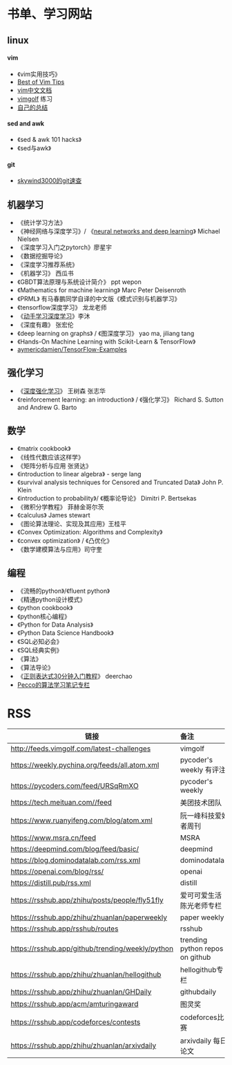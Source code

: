 # 书单、学习网站
## linux
#### vim
- 《vim实用技巧》
- [Best of Vim Tips](http://rayninfo.co.uk/vimtips.html)   
- [vim中文文档](http://vimcdoc.sourceforge.net/doc/) 
- [vimgolf](http://www.vimgolf.com/)     练习
- [自己的总结](https://yangxing.work/2022/03/02/vim%E5%B8%B8%E7%94%A8%E6%8A%80%E5%B7%A7.html) 

#### sed and awk
- 《sed & awk 101 hacks》
- 《sed与awk》

#### git
- [skywind3000的git速查](https://github.com/skywind3000/awesome-cheatsheets/blob/master/tools/git.txt) 


## 机器学习
- 《统计学习方法》
- 《神经网络与深度学习》/ 《[neural networks and deep learning](https://github.com/mnielsen/neural-networks-and-deep-learning)》 Michael Nielsen
- 《深度学习入门之pytorch》廖星宇
- 《数据挖掘导论》
- 《深度学习推荐系统》
- 《机器学习》     西瓜书
- 《GBDT算法原理与系统设计简介》 ppt wepon 
- 《Mathematics for machine learning》 Marc Peter Deisenroth
- 《PRML》 有马春鹏同学自译的中文版《模式识别与机器学习》
- 《tensorflow深度学习》 龙龙老师
- 《[动手学习深度学习](https://github.com/d2l-ai/d2l-zh)》李沐
- 《深度有趣》 张宏伦
- 《deep learning on graphs》 / 《图深度学习》 yao ma, jiliang tang
- 《Hands-On Machine Learning with Scikit-Learn & TensorFlow》
- [aymericdamien/TensorFlow-Examples](https://github.com/aymericdamien/TensorFlow-Examples)

## 强化学习
- 《[深度强化学习](https://www.math.pku.edu.cn/teachers/zhzhang/)》 王树森 张志华
- 《reinforcement learning: an introduction》 / 《强化学习》 Richard S. Sutton and Andrew G. Barto


## 数学
- 《matrix cookbook》
- 《线性代数应该这样学》
- 《矩阵分析与应用 张贤达》
- 《introduction to linear algebra》 - serge lang
- 《survival analysis techniques for Censored and Truncated Data》 John P. Klein
- 《introduction to probability》/ 《概率论导论》 Dimitri P. Bertsekas
- 《微积分学教程》 菲赫金哥尔茨
- 《calculus》 James stewart
- 《图论算法理论、实现及其应用》王桂平
- 《Convex Optimization: Algorithms and Complexity》
- 《convex optimization》 / 《凸优化》
- 《数学建模算法与应用》司守奎


## 编程
- 《流畅的python》/《fluent python》
- 《精通python设计模式》
- 《python cookbook》
- 《python核心编程》
- 《Python for Data Analysis》
- 《Python Data Science Handbook》
- 《SQL必知必会》
- 《SQL经典实例》
- 《算法》
- 《算法导论》
- 《[正则表达式30分钟入门教程](https://www.jb51.net/tools/zhengze.html)》 deerchao
- [Pecco的算法学习笔记专栏](https://zhuanlan.zhihu.com/p/105467597)


# RSS
| 链接        | 备注   | 
| --------   | :-----  | 
|http://feeds.vimgolf.com/latest-challenges | vimgolf|
|https://weekly.pychina.org/feeds/all.atom.xml | pycoder's weekly 有评注|
|https://pycoders.com/feed/URSqRmXO |pycoder's weekly |
|https://tech.meituan.com//feed |美团技术团队 |
|https://www.ruanyifeng.com/blog/atom.xml |阮一峰科技爱好者周刊 |
|https://www.msra.cn/feed |MSRA|
|https://deepmind.com/blog/feed/basic/ | deepmind|
|https://blog.dominodatalab.com/rss.xml | dominodatalab|
|https://openai.com/blog/rss/ |openai |
|https://distill.pub/rss.xml |distill |
|https://rsshub.app/zhihu/posts/people/fly51fly |爱可可爱生活 陈光老师专栏 |
|https://rsshub.app/zhihu/zhuanlan/paperweekly | paper weekly |
|https://rsshub.app/rsshub/routes | rsshub |
|https://rsshub.app/github/trending/weekly/python | trending python repos on github |
|https://rsshub.app/zhihu/zhuanlan/hellogithub | hellogithub专栏 |
|https://rsshub.app/zhihu/zhuanlan/GHDaily | githubdaily |
|https://rsshub.app/acm/amturingaward | 图灵奖 |
|https://rsshub.app/codeforces/contests | codeforces比赛 |
|https://rsshub.app/zhihu/zhuanlan/arxivdaily | arxivdaily 每日论文 |
